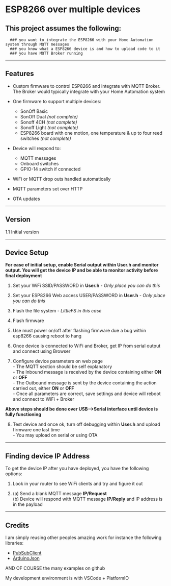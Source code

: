 # ESP8266 over multiple devices

## This project assumes the following:
      ### you want to integrate the ESP8266 with your Home Automation system through MQTT messages
      ### you know what a ESP8266 device is and how to upload code to it
      ### you have MQTT Broker running

-------------------------------------------------------------------------------------------------------------
## Features

- Custom firmware to control ESP8266 and integrate with MQTT Broker. The Broker would typically integrate with your Home Automation system 

- One firmware to support multiple devices:
    - SonOff Basic
    - SonOff Dual   *(not complete)*
    - Sonoff 4CH    *(not complete)*
    - Sonoff Light  *(not complete)*
    - ESP8266 board with one motion, one temperature & up to four reed switches *(not complete)*

- Device will respond to:
    - MQTT messages
    - Onboard switches
    - GPIO-14 switch if connected  

- WiFi or MQTT drop outs handled automatically

- MQTT parameters set over HTTP

- OTA updates

-------------------------------------------------------------------------------------------------------------
## Version
  
1.1 Initial version  

-------------------------------------------------------------------------------------------------------------
## Device Setup
  
**For ease of initial setup, enable Serial output within **User.h** and monitor output. You will get the device IP and be able to monitor activity before final deployment**  

1. Set your WiFi SSID/PASSWORD in **User.h** - *Only place you can do this*

2. Set your ESP8266 Web access USER/PASSWORD in **User.h** - *Only place you can do this*

3. Flash the file system - *LittleFS in this case*

4. Flash firmware

5. Use must power on/off after flashing firmware due a bug within esp8266 causing reboot to hang  

6. Once device is connected to WiFi and Broker, get IP from serial output and connect using Browser

7. Configure device parameters on web page  
       - The MQTT section should be self explanatory  
       - The Inbound message is received by the device containing either **ON** or **OFF**  
       - The Outbound message is sent by the device containing the action carried out, either **ON** or **OFF**  
       - Once all parameters are correct, save settings and device will reboot and connect to WiFi + Broker  

**Above steps should be done over USB-->Serial interface until device is fully functioning**  

8. Test device and once ok, turn off debugging within **User.h** and upload firmware one last time  
       - You may upload on serial or using OTA

-------------------------------------------------------------------------------------------------------------
## Finding device IP Address
To get the device IP after you have deployed, you have the following options:  

  1. Look in your router to see WiFi clients and try and figure it out
    
  2. (a) Send a blank MQTT message **IP/Request**  
     (b) Device will respond with MQTT message **IP/Reply** and IP address is in the payload  

-------------------------------------------------------------------------------------------------------------
## Credits
I am simply reusing other peoples amazing work for instance the following libraries:  
  - [PubSubClient](https://github.com/knolleary/pubsubclient)  
  - [ArduinoJson](https://github.com/bblanchon/ArduinoJson)  

AND OF COURSE the many examples on github  

My development environment is with VSCode + PlatformIO